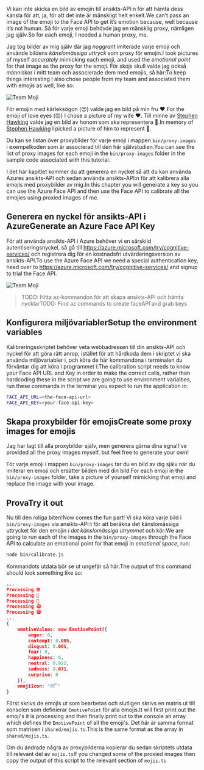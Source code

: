 <span data-ttu-id="b3dc3-101">Vi kan inte skicka en bild av emojin till ansikts-API:n för att hämta dess känsla för att, ja, för att det inte är mänskligt helt enkelt.</span><span class="sxs-lookup"><span data-stu-id="b3dc3-101">We can’t pass an image of the emoji to the Face API to get it’s emotion because, well because it’s not human.</span></span> <span data-ttu-id="b3dc3-102">Så för varje emoji behövde jag en mänsklig proxy, nämligen jag själv.</span><span class="sxs-lookup"><span data-stu-id="b3dc3-102">So for each emoji, I needed a human proxy, me.</span></span>

<span data-ttu-id="b3dc3-103">Jag tog bilder av mig själv där jag _noggrant_ imiterade varje emoji och använde bildens _känslomässiga uttryck_ som proxy för emojin.</span><span class="sxs-lookup"><span data-stu-id="b3dc3-103">I took pictures of myself _accurately_ mimicking each emoji, and used the _emotional point_ for that image as the proxy for the emoji.</span></span> <span data-ttu-id="b3dc3-104">För skojs skull valde jag också människor i mitt team och associerade dem med emojis, så här:</span><span class="sxs-lookup"><span data-stu-id="b3dc3-104">To keep things interesting I also chose people from my team and associated them with emojis as well, like so:</span></span>

![Team Moji](/media-drafts/team.jpg)

<span data-ttu-id="b3dc3-106">För emojin med kärleksögon (😍) valde jag en bild på min fru ❤️.</span><span class="sxs-lookup"><span data-stu-id="b3dc3-106">For the emoji of love eyes (😍) I chose a picture of my wife ❤️.</span></span> <span data-ttu-id="b3dc3-107">Till minne av [Stephen Hawking](https://en.wikipedia.org/wiki/Stephen_Hawking) valde jag en bild av honom som ska representera 🤔.</span><span class="sxs-lookup"><span data-stu-id="b3dc3-107">In memory of [Stephen Hawking](https://en.wikipedia.org/wiki/Stephen_Hawking) I picked a picture of him to represent 🤔.</span></span>

<span data-ttu-id="b3dc3-108">Du kan se listan över proxybilder för varje emoji i mappen `bin/proxy-images` i exempelkoden som är associerad till den här självstudien.</span><span class="sxs-lookup"><span data-stu-id="b3dc3-108">You can see the list of proxy images for each emoji in the `bin/proxy-images` folder in the sample code associated with this tutorial.</span></span>

<span data-ttu-id="b3dc3-109">I det här kapitlet kommer du att generera en nyckel så att du kan använda Azures ansikts-API och sedan använda ansikts-API:n för att kalibrera alla emojis med proxybilder av mig.</span><span class="sxs-lookup"><span data-stu-id="b3dc3-109">In this chapter you will generate a key so you can use the Azure Face API and then use the Face API to calibrate all the emojies using proxied images of me.</span></span>

## <a name="generate-an-azure-face-api-key"></a><span data-ttu-id="b3dc3-110">Generera en nyckel för ansikts-API i Azure</span><span class="sxs-lookup"><span data-stu-id="b3dc3-110">Generate an Azure Face API Key</span></span>

<!-- To make calls to the Azure Face API we will need a special authorization key.

We are going to create one using the `az` CLI. -->

<span data-ttu-id="b3dc3-111">För att använda ansikts-API i Azure behöver vi en särskild autentiseringsnyckel, så gå till https://azure.microsoft.com/try/cognitive-services/ och registrera dig för en kostnadsfri utvärderingsversion av ansikts-API.</span><span class="sxs-lookup"><span data-stu-id="b3dc3-111">To use the Azure Face API we need a special authentication key, head over to https://azure.microsoft.com/try/cognitive-services/ and signup to trial the Face API.</span></span>

![Team Moji](/media-drafts/4.calibrating-emojis.get-face-api.png)

> <span data-ttu-id="b3dc3-113">TODO: Hitta az-kommandon för att skapa ansikts-API och hämta nycklar</span><span class="sxs-lookup"><span data-stu-id="b3dc3-113">TODO: Find az commands to create faceAPI and grab keys</span></span>

<!-- > NOTE the Azure Face API doesn't return the emotion information by default, we need to switch on this behavior by setting some query parameters, like so:
> https://westeurope.api.cognitive.microsoft.com/face/v1.0/detect?returnFaceId=false&returnFaceLandmarks=false&returnFaceAttributes=emotion -->

## <a name="setup-the-environment-variables"></a><span data-ttu-id="b3dc3-114">Konfigurera miljövariabler</span><span class="sxs-lookup"><span data-stu-id="b3dc3-114">Setup the environment variables</span></span>

<span data-ttu-id="b3dc3-115">Kalibreringsskriptet behöver veta webbadressen till din ansikts-API och nyckel för att göra rätt anrop, istället för att hårdkoda dem i skriptet vi ska använda miljövariabler i, och köra de här kommandona i terminalen du förväntar dig att köra i programmet i:</span><span class="sxs-lookup"><span data-stu-id="b3dc3-115">The calibration script needs to know your Face API URL and Key in order to make the correct calls, rather than hardcoding these in the script we are going to use environment varialbes, run these commands in the terminal you expect to run the application in:</span></span>

```bash
FACE_API_URL=<the-face-api-url>
FACE_API_KEY=<your-face-api-key>
```

<!-- > NOTE
> Don't forget to add the query param returnFaceAttributes=emotion to ensure the Face API returns emotion as well -->

## <a name="create-some-proxy-images-for-emojis"></a><span data-ttu-id="b3dc3-116">Skapa proxybilder för emojis</span><span class="sxs-lookup"><span data-stu-id="b3dc3-116">Create some proxy images for emojis</span></span>

<span data-ttu-id="b3dc3-117">Jag har lagt till alla proxybilder själv, men generera gärna dina egna!</span><span class="sxs-lookup"><span data-stu-id="b3dc3-117">I've provided all the proxy images myself, but feel free to generate your own!</span></span>

<span data-ttu-id="b3dc3-118">För varje emoji i mappen `bin/proxy-images` tar du en bild av dig själv när du imiterar en emoji och ersätter bilden med din bild.</span><span class="sxs-lookup"><span data-stu-id="b3dc3-118">For each emoji in the `bin/proxy-images` folder, take a picture of yourself mimicking that emoji and replace the image with your image.</span></span>

## <a name="try-it-out"></a><span data-ttu-id="b3dc3-119">Prova</span><span class="sxs-lookup"><span data-stu-id="b3dc3-119">Try it out</span></span>

<span data-ttu-id="b3dc3-120">Nu till den roliga biten!</span><span class="sxs-lookup"><span data-stu-id="b3dc3-120">Now comes the fun part!</span></span> <span data-ttu-id="b3dc3-121">Vi ska köra varje bild i `bin/proxy-images` via ansikts-API:t för att beräkna det känslomässiga uttrycket för den emojin _i det känslomässiga utrymmet_ och kör:</span><span class="sxs-lookup"><span data-stu-id="b3dc3-121">We are going to run each of the images in the `bin/proxy-images` through the Face API to calculate an emotional point for that emoji in _emotional space_, run:</span></span>

```bash
node bin/calibrate.js
```

<span data-ttu-id="b3dc3-122">Kommandots utdata bör se ut ungefär så här:</span><span class="sxs-lookup"><span data-stu-id="b3dc3-122">The output of this command should look something like so:</span></span>

```json
...
Processing 🤓
Processing 🤔
Processing 🦄
Processing 😃
Processing 😆
...
{
    emotiveValues: new EmotivePoint({
        anger: 0,
        contempt: 0.005,
        disgust: 0.001,
        fear: 0,
        happiness: 0,
        neutral: 0.922,
        sadness: 0.071,
        surprise: 0
    }),
    emojiIcon: "😴"
}
```

<span data-ttu-id="b3dc3-123">Först skrivs de emojis ut som bearbetas och slutligen skrivs en matris ut till konsolen som definierar `EmotivePoint` för alla emojis.</span><span class="sxs-lookup"><span data-stu-id="b3dc3-123">It will first print out the emoji's it is processing and then finally print out to the console an array which defines the `EmotivePoint` of all the emoji's.</span></span> <span data-ttu-id="b3dc3-124">Det här är samma format som matrisen i `shared/mojis.ts`.</span><span class="sxs-lookup"><span data-stu-id="b3dc3-124">This is the same format as the array in `shared/mojis.ts`.</span></span>

<span data-ttu-id="b3dc3-125">Om du ändrade några av proxybilderna kopierar du sedan skriptets utdata till relevant del av `mojis.ts`</span><span class="sxs-lookup"><span data-stu-id="b3dc3-125">If you changed some of the proxied images then copy the output of this script to the relevant section of `mojis.ts`</span></span>
